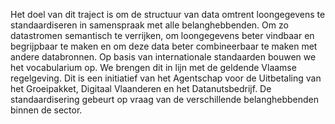 Het doel van dit traject is om de structuur van data omtrent loongegevens te standaardiseren in samenspraak met alle belanghebbenden. Om zo datastromen semantisch te verrijken, om loongegevens beter vindbaar en begrijpbaar te maken en om deze data beter combineerbaar te maken met andere databronnen. Op basis van internationale standaarden bouwen we het vocabularium op. We brengen dit in lijn met de geldende Vlaamse regelgeving. Dit is een initiatief van het Agentschap voor de Uitbetaling van het Groeipakket, Digitaal Vlaanderen en het Datanutsbedrijf. De standaardisering gebeurt op vraag van de verschillende belanghebbenden binnen de sector.
